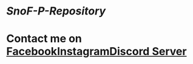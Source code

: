 # ***SnoF-P-Repository***
# **Contact me on [Facebook](https://www.facebook.com/snof69)[Instagram](https://www.instagram.com/snof.gg)[Discord Server](https://discord.gg/EUATtbzP)**

